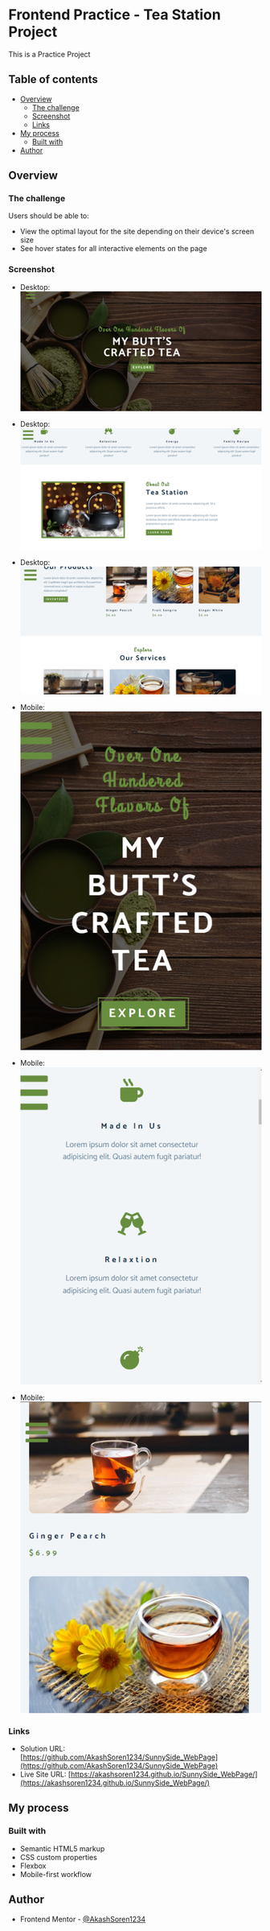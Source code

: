 # Frontend Practice - Tea Station Project

This is a Practice Project

## Table of contents

- [Overview](#overview)
  - [The challenge](#the-challenge)
  - [Screenshot](#screenshot)
  - [Links](#links)
- [My process](#my-process)
  - [Built with](#built-with)
- [Author](#author)

## Overview

### The challenge

Users should be able to:

- View the optimal layout for the site depending on their device's screen size
- See hover states for all interactive elements on the page

### Screenshot

- Desktop: ![](./images/screenshots/tea_desktop1.png)
- Desktop: ![](./images/screenshots/tea_desktop2.png)
- Desktop: ![](./images/screenshots/tea_desktop3.png)

- Mobile: ![](./images/screenshots/tea_mobile1.png)
- Mobile: ![](./images/screenshots/tea_mobile2.png)
- Mobile: ![](./images/screenshots/tea_mobile3.png)


### Links

- Solution URL: [https://github.com/AkashSoren1234/SunnySide_WebPage](https://github.com/AkashSoren1234/SunnySide_WebPage)
- Live Site URL: [https://akashsoren1234.github.io/SunnySide_WebPage/](https://akashsoren1234.github.io/SunnySide_WebPage/)

## My process

### Built with

- Semantic HTML5 markup
- CSS custom properties
- Flexbox
- Mobile-first workflow

## Author

- Frontend Mentor - [@AkashSoren1234](https://www.frontendmentor.io/profile/AkashSoren1234)

